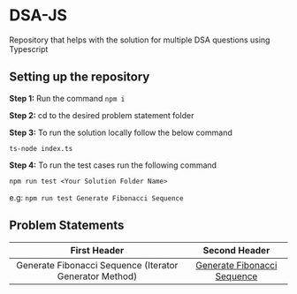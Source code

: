 # DSA-JS

Repository that helps with the solution for multiple DSA questions using Typescript

## Setting up the repository

**Step 1:** Run the command `npm i`

**Step 2:** cd to the desired problem statement folder

**Step 3:** To run the solution locally follow the below command

`ts-node index.ts`

**Step 4:** To run the test cases run the following command

`npm run test <Your Solution Folder Name>`

e.g: `npm run test Generate Fibonacci Sequence`

## Problem Statements

|                      First Header                       |                           Second Header                           |
| :-----------------------------------------------------: | :---------------------------------------------------------------: |
| Generate Fibonacci Sequence (Iterator Generator Method) | [Generate Fibonacci Sequence](./Generate%20Fibonacci%20Sequence/) |
